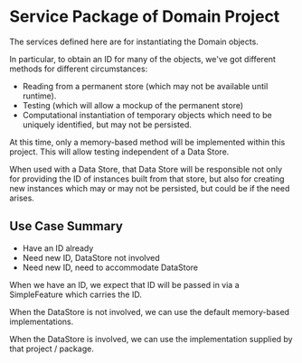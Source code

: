 
Service Package of Domain Project
====

The services defined here are for instantiating the Domain objects.

In particular, to obtain an ID for many of the objects, we've got different
methods for different circumstances:

* Reading from a permanent store (which may not be available until runtime).
* Testing (which will allow a mockup of the permanent store)
* Computational instantiation of temporary objects which need to be uniquely
identified, but may not be persisted.

At this time, only a memory-based method will be implemented within this 
project.  This will allow testing independent of a Data Store.

When used with a Data Store, that Data Store will be responsible not only 
for providing the ID of instances built from that store, but also for creating
new instances which may or may not be persisted, but could be if the need 
arises.

Use Case Summary
----
* Have an ID already
* Need new ID, DataStore not involved
* Need new ID, need to accommodate DataStore

When we have an ID, we expect that ID will be passed in via a SimpleFeature 
which carries the ID.

When the DataStore is not involved, we can use the default memory-based
implementations.

When the DataStore is involved, we can use the implementation supplied by
that project / package.